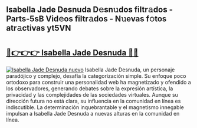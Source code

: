 ## Isabella Jade Desnuda D𝚎sn𝚞dos filtr𝚊dos - Parts-5sB Vid𝚎os filtr𝚊dos - N𝚞evas f𝚘tos atr𝚊ctivas yt5VN

# <h2><a href="http://mb2d8z.tromn.icu/?c=Isabella+Jade+Desnuda">🔗👉👉👉 Isabella Jade Desnuda 🔗🔗</a></h2>

[![Isabella Jade Desnuda nuevo](https://i.imgur.com/pEAQMta.gif)](http://mb2d8z.tromn.icu/?c=Isabella+Jade+Desnuda)
Isabella Jade Desnuda, un personaje paradójico y complejo, desafía la categorización simple. Su enfoque poco ortodoxo para construir una personalidad web ha magnetizado y ofendido a los observadores, generando debates sobre la expresión artística, la privacidad y las complejidades de las sociedades virtuales. Aunque su dirección futura no está clara, su influencia en la comunidad en línea es indiscutible. La determinación inquebrantable y el magnetismo innegable impulsan a Isabella Jade Desnuda a nuevas alturas en la comunidad en línea.
